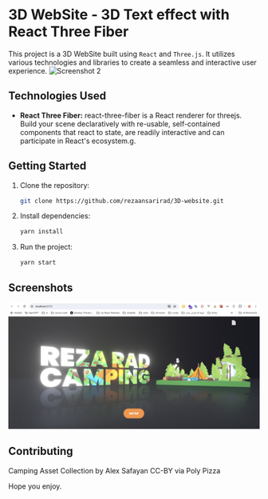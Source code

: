 # 3D WebSite - 3D Text effect with React Three Fiber

This project is a 3D WebSite built using `React` and `Three.js`. It utilizes various technologies and libraries to create a seamless and interactive user experience.
![Screenshot 2](./public/sticker.gif)

## Technologies Used

- **React Three Fiber:** react-three-fiber is a React renderer for threejs. Build your scene declaratively with re-usable, self-contained components that react to state, are readily interactive and can participate in React's ecosystem.g.

## Getting Started

1. Clone the repository:

   ```bash
   git clone https://github.com/rezaansarirad/3D-website.git
   ```

2. Install dependencies:

   ```bash
   yarn install
   ```

3. Run the project:

   ```bash
   yarn start
   ```

## Screenshots

![Screenshot 1](./public/assets/1.png)

<!-- Add more screenshots if needed -->

## Contributing

Camping Asset Collection by Alex Safayan CC-BY via Poly Pizza

Hope you enjoy.

